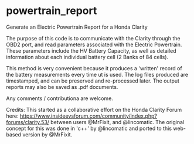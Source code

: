 # powertrain_report
Generate an Electric Powertrain Report for a Honda Clarity

The purpose of this code is to communicate with the Clarity through the OBD2 port, and read parameters associated with the Electric Powertrain.  These parameters include the HV Battery Capacity, as well as detailed information about each individual battery cell (2 Banks of 84 cells).

This method is very convenient because it produces a 'written' record of the battery measurements every time ut is used.  The log files produced are timestamped, and can be preserved and re-processed later.  The output reports may also be saved as .pdf documents.

Any comments / contributiona are welcome.

Credits:
This started as a collaborative effort on the Honda Clarity Forum here: https://www.insideevsforum.com/community/index.php?forums/clarity.53/
between users @MrFixit, and @lincomatic.  The original concept for this was done in 'c++' by @lincomatic and ported to this web-based version by @MrFixit.

